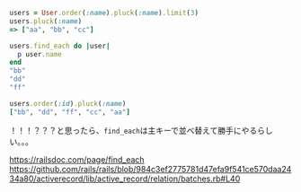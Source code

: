 ```rb
users = User.order(:name).pluck(:name).limit(3)
users.pluck(:name)
=> ["aa", "bb", "cc"]

users.find_each do |user|
  p user.name
end
"bb"
"dd"
"ff"

users.order(:id).pluck(:name)
["bb", "dd", "ff", "cc", "aa"]
```

！！！？？？と思ったら、`find_each`は主キーで並べ替えて勝手にやるらしい。。。

https://railsdoc.com/page/find_each
https://github.com/rails/rails/blob/984c3ef2775781d47efa9f541ce570daa2434a80/activerecord/lib/active_record/relation/batches.rb#L40

